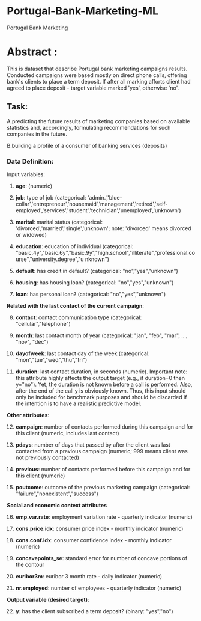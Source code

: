 # Portugal-Bank-Marketing-ML
Portugal Bank Marketing


# Abstract :

This is dataset that describe Portugal bank marketing campaigns results. Conducted campaigns were based mostly on direct phone calls, offering bank's clients to place a term deposit. If after all marking afforts client had agreed to place deposit - target variable marked 'yes', otherwise 'no'.


## Task:
A.predicting the future results of marketing companies based on available statistics and, accordingly, formulating recommendations for such companies in the future.

B.building a profile of a consumer of banking services (deposits)


### Data Definition:

Input variables:

1) **age**: (numeric)


2) **job**: type of job (categorical: 'admin.','blue-collar','entrepreneur','housemaid','management','retired','self-employed','services','student','technician','unemployed','unknown')


3) **marital**:  marital status (categorical: 'divorced','married','single','unknown'; note: 'divorced' means divorced or widowed)

4) **education**: education of individual (categorical: "basic.4y","basic.6y","basic.9y","high.school","illiterate","professional.course","university.degree","u nknown")


5) **default**: has credit in default? (categorical: "no","yes","unknown")


6) **housing**: has housing loan? (categorical: "no","yes","unknown")


7) **loan**: has personal loan? (categorical: "no","yes","unknown")


**Related with the last contact of the current campaign**:


8) **contact**: contact communication type (categorical: "cellular","telephone")


9) **month**: last contact month of year (categorical: "jan", "feb", "mar", ..., "nov", "dec")



10) **dayofweek**: last contact day of the week (categorical: "mon","tue","wed","thu","fri")


11) **duration**: last contact duration, in seconds (numeric). Important note: this attribute highly affects the output target (e.g., if duration=0 then y="no"). Yet, the duration is not known before a call is performed. Also, after the end of the call y is obviously known. Thus, this input should only be included for benchmark purposes and should be discarded if the intention is to have a realistic predictive model.


**Other attributes**:

12) **campaign**: number of contacts performed during this campaign and for this client (numeric,
includes last contact)


13) **pdays**: number of days that passed by after the client was last contacted from a previous campaign (numeric; 999 means client was not previously contacted)



14) **previous**: number of contacts performed before this campaign and for this client (numeric)



15) **poutcome**: outcome of the previous marketing campaign (categorical: "failure","nonexistent","success")



**Social and economic context attributes**


16) **emp.var.rate**: employment variation rate - quarterly indicator (numeric)


17) **cons.price.idx**: consumer price index - monthly indicator (numeric)


18) **cons.conf.idx**: consumer confidence index - monthly indicator (numeric)


19) **concavepoints_se**: standard error for number of concave portions of the contour


20) **euribor3m**: euribor 3 month rate - daily indicator (numeric)



21) **nr.employed**: number of employees - quarterly indicator (numeric)



**Output variable (desired target)**:


22) **y**: has the client subscribed a term deposit? (binary: "yes","no")



